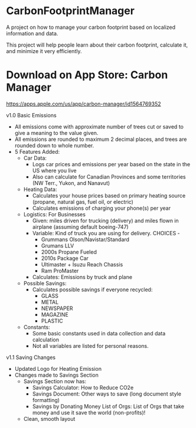 # CarbonFootprintManager
A project on how to manage your carbon footprint based on localized information and data.

This project will help people learn about their carbon footprint, calculate it, and minimize it very efficiently.

# Download on App Store: Carbon Manager
https://apps.apple.com/us/app/carbon-manager/id1564769352

v1.0 Basic Emissions
- All emissions come with approximate number of trees cut or saved to give a meaning to the value given.
- All emissions are rounded to maximum 2 decimal places, and trees are rounded down to whole number.
- 5 Features Added:
  - Car Data: 
    - Logs car prices and emissions per year based on the state in the US where you live
    - Also can calculate for Canadian Provinces and some territories (NW Terr., Yukon, and Nanavut)
  - Heating Data: 
    - Calculates your house prices based on primary heating source (propane, natural gas, fuel oil, or electric)
    - Calculates emissions of charging your phone(s) per year
  - Logistics: For Businesses
    - Given: miles driven for trucking (delivery) and miles flown in airplane (assuming default boeing-747)
    - Variable: Kind of truck you are using for delivery. CHOICES - 
      - Grummans Olson/Navistar/Standard
      - Grumans LLV
      - 2000s Propane Fueled
      - 2010s Package Car
      - Ultimaster + Isuzu Reach Chassis
      - Ram ProMaster
    - Calculates: Emissions by truck and plane
  - Possible Savings:
    - Calculates possible savings if everyone recycled:
      - GLASS
      - METAL
      - NEWSPAPER
      - MAGAZINE
      - PLASTIC
  - Constants:
    -  Some basic constants used in data collection and data calculation
    -  Not all variables are listed for personal reasons.

v1.1 Saving Changes
- Updated Logo for Heating Emission
- Changes made to Savings Section
  - Savings Section now has:
    - Savings Calculator: How to Reduce CO2e
    - Savings Document: Other ways to save (long document style formatting)
    - Savings by Donating Money List of Orgs: List of Orgs that take money and use it save the world (non-profits)!
  - Clean, smooth layout

